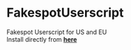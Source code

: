 # FakespotUserscript
Fakespot Userscript for US and EU</br>
Install directly from **[here](https://github.com/Chillsmeit/FakespotUserscript/raw/main/FakespotUS%26EU.js)**
